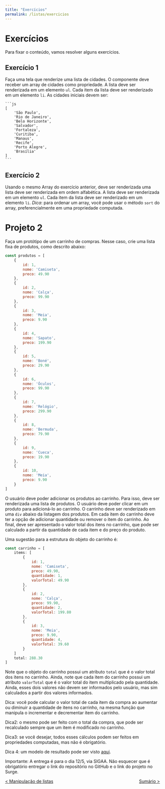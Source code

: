 ```yaml
---
title: "Exercícios"
permalink: /listas/exercicios
---
```


# Exercícios

Para fixar o conteúdo, vamos resolver alguns exercícios.

## Exercício 1

Faça uma tela que renderize uma lista de cidades. O componente deve receber um array de cidades como propriedade. A lista deve ser renderizada em um elemento `ul`. Cada item da lista deve ser renderizado em um elemento `li`. As cidades iniciais devem ser:
    
    ```js
    [
        'São Paulo',
        'Rio de Janeiro',
        'Belo Horizonte',
        'Salvador',
        'Fortaleza',
        'Curitiba',
        'Manaus',
        'Recife',
        'Porto Alegre',
        'Brasília'
    ]
    ```

## Exercício 2

Usando o mesmo Array do exercício anterior, deve ser renderizada uma lista deve ser renderizada em ordem alfabética. A lista deve ser renderizada em um elemento `ul`. Cada item da lista deve ser renderizado em um elemento `li`. *Dica*: para ordenar um array, você pode usar o método `sort` do array, preferencialmente em uma propriedade computada. 

# Projeto 2

Faça um protótipo de um carrinho de compras. Nesse caso, crie uma lista fixa de produtos, como descrito abaixo:

```js
const produtos = [
    {
        id: 1,
        nome: 'Camiseta',
        preco: 49.90
    },
    {
        id: 2,
        nome: 'Calça',
        preco: 99.90
    },
    {
        id: 3,
        nome: 'Meia',
        preco: 9.90
    },
    {
        id: 4,
        nome: 'Sapato',
        preco: 199.90
    },
    {
        id: 5,
        nome: 'Boné',
        preco: 29.90
    },
    {
        id: 6,
        nome: 'Óculos',
        preco: 99.90
    },
    {
        id: 7,
        nome: 'Relógio',
        preco: 299.90
    },
    {
        id: 8,
        nome: 'Bermuda',
        preco: 79.90
    },
    {
        id: 9,
        nome: 'Cueca',
        preco: 19.90
    },
    {
        id: 10,
        nome: 'Meia',
        preco: 9.90
    }
]
```

O usuário deve poder adicionar os produtos ao carrinho. Para isso, deve ser renderizada uma lista de produtos. O usuário deve poder clicar em um produto para adicioná-lo ao carrinho. O carrinho deve ser renderizado em uma `div` abaixo da listagem dos produtos. Em cada item do carrinho deve ter a opção de adicionar quantidade ou remover o item do carrinho. Ao final, deve ser apresentado o valor total dos itens no carrinho, que pode ser calculado a partir da quantidade de cada item e do preço do produto.

Uma sugestão para a estrutura do objeto do carrinho é:

```js
const carrinho = [
    items: [
        {
            id: 1,
            nome: 'Camiseta',
            preco: 49.90,
            quantidade: 1,
            valorTotal: 49.90
        },
        {
            id: 2,
            nome: 'Calça',
            preco: 99.90,
            quantidade: 2,
            valorTotal: 199.80
        },
        {
            id: 3,
            nome: 'Meia',
            preco: 9.90,
            quantidade: 4,
            valorTotal: 39.60
        }
    ]
    total: 288.30
]
```

Note que o objeto do carrinho possui um atributo `total` que é o valor total dos itens no carrinho. Ainda, note que cada item do carrinho possui um atributo `valorTotal` que é o valor total do item multiplicado pela quantidade. Ainda, esses dois valores não devem ser informados pelo usuário, mas sim calculados a partir dos valores informados. 

Dica: você pode calcular o valor total de cada item da compra ao aumentar ou diminuir a quantidade de itens no carrinho, na mesma função que manipula o incrementar e decrementar item do carrinho.

Dica2: o mesmo pode ser feito com o total da compra, que pode ser recalculado sempre que um item é modificado no carrinho.

Dica3: se você desejar, todos esses cálculos podem ser feitos em propriedades computadas, mas não é obrigatório.

Dica 4: um modelo de resultado pode ser visto [aqui](https://ldmfabio-listaprodutos.surge.sh/).

Importante:  A entrega é para o dia 12/5, via SIGAA. Não esquecer que é obrigatório entregar o link do repositório no GitHub e o link do projeto no Surge.

<span style="display: flex; justify-content: space-between;"><span>[&lt; Manipulação de listas](manipulacao-listas.html "Voltar")</span> <span>[Sumário &gt;](../ "Próximo")</span></span>